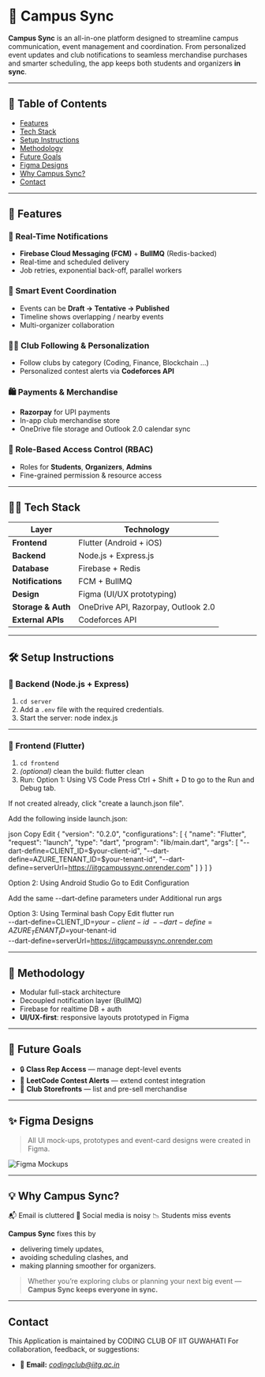 # 🏫 Campus Sync

**Campus Sync** is an all-in-one platform designed to streamline campus communication, event management and coordination. From personalized event updates and club notifications to seamless merchandise purchases and smarter scheduling, the app keeps both students and organizers **in sync**.

---

## 📑 Table of Contents

- [Features](#-features)  
- [Tech Stack](#-tech-stack)  
- [Setup Instructions](#-setup-instructions)  
- [Methodology](#-methodology)  
- [Future Goals](#-future-goals)  
- [Figma Designs](#-figma-designs)  
- [Why Campus Sync?](#-why-campus-sync)  
- [Contact](#contact)  

---

## 🚀 Features

### 🔔 Real-Time Notifications  
* **Firebase Cloud Messaging (FCM)** + **BullMQ** (Redis-backed)  
* Real-time and scheduled delivery  
* Job retries, exponential back-off, parallel workers  

### 🧠 Smart Event Coordination  
* Events can be **Draft → Tentative → Published**  
* Timeline shows overlapping / nearby events  
* Multi-organizer collaboration  

### 🧑‍🎓 Club Following & Personalization  
* Follow clubs by category (Coding, Finance, Blockchain …)  
* Personalized contest alerts via **Codeforces API**  

### 🛍️ Payments & Merchandise  
* **Razorpay** for UPI payments  
* In-app club merchandise store  
* OneDrive file storage and Outlook 2.0 calendar sync  

### 🔐 Role-Based Access Control (RBAC)  
* Roles for **Students**, **Organizers**, **Admins**  
* Fine-grained permission & resource access  

---

## 🧑‍💻 Tech Stack

| Layer            | Technology                        |
|------------------|-----------------------------------|
| **Frontend**     | Flutter (Android + iOS)           |
| **Backend**      | Node.js + Express.js              |
| **Database**     | Firebase + Redis                  |
| **Notifications**| FCM + BullMQ                      |
| **Design**       | Figma (UI/UX prototyping)         |
| **Storage & Auth**| OneDrive API, Razorpay, Outlook 2.0 |
| **External APIs**| Codeforces API                    |

---

## 🛠️ Setup Instructions

### 🔧 Backend (Node.js + Express)

1. `cd server`
2. Add a `.env` file with the required credentials.  
3. Start the server: node index.js

---

### 📱 Frontend (Flutter)

1. `cd frontend`  
2. *(optional)* clean the build: flutter clean
3. Run:
Option 1: Using VS Code
Press Ctrl + Shift + D to go to the Run and Debug tab.

If not created already, click "create a launch.json file".

Add the following inside launch.json:

json
Copy
Edit
{
  "version": "0.2.0",
  "configurations": [
    {
      "name": "Flutter",
      "request": "launch",
      "type": "dart",
      "program": "lib/main.dart",
      "args": [
        "--dart-define=CLIENT_ID=$your-client-id",
        "--dart-define=AZURE_TENANT_ID=$your-tenant-id",
        "--dart-define=serverUrl=https://iitgcampussync.onrender.com"
      ]
    }
  ]
}


Option 2: Using Android Studio
Go to Edit Configuration

Add the same --dart-define parameters under Additional run args

Option 3: Using Terminal
bash
Copy
Edit
flutter run \
  --dart-define=CLIENT_ID=$your-client-id \
  --dart-define=AZURE_TENANT_ID=$your-tenant-id \
  --dart-define=serverUrl=https://iitgcampussync.onrender.com

---

## 📐 Methodology

* Modular full-stack architecture  
* Decoupled notification layer (BullMQ)  
* Firebase for realtime DB + auth  
* **UI/UX-first**: responsive layouts prototyped in Figma  

---

## 🎯 Future Goals

* 🔒 **Class Rep Access** — manage dept-level events  
* 🧠 **LeetCode Contest Alerts** — extend contest integration  
* 🛒 **Club Storefronts** — list and pre-sell merchandise  

---

## ✨ Figma Designs

> All UI mock-ups, prototypes and event-card designs were created in Figma.

![Figma Mockups](link-to-figma-or-screenshot)

---

## 💡 Why Campus Sync?

📬 Email is cluttered   📱 Social media is noisy   📉 Students miss events  

**Campus Sync** fixes this by  
* delivering timely updates,  
* avoiding scheduling clashes, and  
* making planning smoother for organizers.  

> Whether you’re exploring clubs or planning your next big event — **Campus Sync keeps everyone in sync.**

---

## Contact
This Application is maintained by CODING CLUB OF IIT GUWAHATI
For collaboration, feedback, or suggestions:

- 📧 **Email:** *codingclub@iitg.ac.in*  
  
